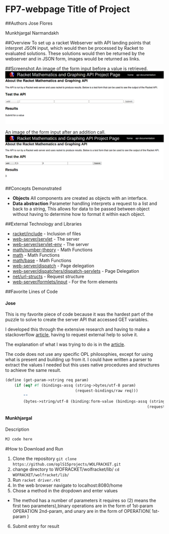 # FP7-webpage Title of Project

##Authors
Jose Flores

Munkhjargal Narmandakh

##Overview
To set up a racket Webserver with API landing points that interpret JSON input, which would then be processed by Racket to evaluated solutions. These solutions would then be returned by the webserver and in JSON form, images would be returned as links.

##Screenshot
An image of the form input before a value is retrieved.
![screenshot showing env diagram](img/before.png)

An image of the form input after an addition call.
![screenshot showing env diagram](img/after.png)

##Concepts Demonstrated
* **Objects** All components are created as objects with an interface.
* **Data abstraction** Parameter handling interprets a request to a list and back to a string, This allows for data to be passed between object without having to determine how to format it within each object.

##External Technology and Libraries
* [racket/include][racket/include] - Inclusion of files
* [web-server/servlet][web-server/servlet] - The server
* [web-server/servlet-env][web-server/servlet-env] - The server
* [math/number-theory][math/number-theory] - Math Functions
* [math][math] - Math Functions
* [math/base][math/base] - Math Functions
* [web-server/dispatch][web-server/dispatch] - Page delegation
* [web-server/dispatchers/dispatch-servlets][web-server/dispatchers/dispatch-servlets] - Page Delegation
* [net/url-structs][net/url-structs] - Request structure
* [web-server/formlets/input][web-server/formlets/input] - For the form elements


##Favorite Lines of Code
#### Jose

This is my favorite piece of code because it was the hardest part of the puzzle to solve to create the server API that accessed GET variables.

I developed this through the extensive research and having to make a stackoverflow [article][stackoverflow], having to request external help to solve it.

The explanation of what I was trying to do is in the [article][stackoverflow].

The code does not use any specific OPL philosophies, except for using what is present and building up from it. I could have written a parser to extract the values I needed but this uses native procedures and structures to achieve the same result.

```scheme
(define (get-param->string req param)
    (if (eq? #f (bindings-assq (string->bytes/utf-8 param)
                               (request-bindings/raw req)))
        ""
        (bytes->string/utf-8 (binding:form-value (bindings-assq (string->bytes/utf-8 param)
                                                               (request-bindings/raw req))))))
```

#### Munkhjargal
Description
```scheme
MJ code here
```

#How to Download and Run
1. Clone the repository
  ``` git clone https://github.com/oplS15projects/WOLFRACKET.git ```
2. change directory to WOFRACKET/wolfracket/lib/
  ``` cd WOFRACKET/wolfracket/lib/ ```
3. Run
  ``` racket driver.rkt ```
4. In the web browser navigate to localhost:8080/home
5. Chose a method in the dropdown and enter values
  * The method has a number of parameters it requires so (2) means the first two parameters),binary operations are in the form of 1st-param OPERATION 2nd-param, and unary are in the form of OPERATION( 1st-param )
6. Submit entry for result


<!-- Links -->
[racket/include]: http://docs.racket-lang.org/reference/include.html
[web-server/servlet]: http://docs.racket-lang.org/web-server/servlet.html
[web-server/servlet-env]: http://docs.racket-lang.org/web-server/run.html#%28mod-path._web-server%2Fservlet-env%29
[math/number-theory]: http://docs.racket-lang.org/math/number-theory.html
[math]: http://docs.racket-lang.org/math/
[math/base]: http://docs.racket-lang.org/math/base.html
[web-server/dispatch]: http://docs.racket-lang.org/web-server/dispatch.html
[web-server/dispatchers/dispatch-servlets]: http://docs.racket-lang.org/web-server-internal/dispatch-servlets.html
[net/url-structs]: http://docs.racket-lang.org/net/url.html#%28mod-path._net%2Furl-structs%29
[web-server/formlets/input]: http://docs.racket-lang.org/web-server/formlets.html#%28mod-path._web-server%2Fformlets%2Finput%29
[stackoverflow]: http://stackoverflow.com/questions/29690651/how-do-you-access-get-parameters-in-racket-server-application/29765739#29765739
